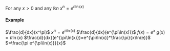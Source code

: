 For any $x>0$ and any $\mathbb{R}n$
$x^n=e^{n\ln(x)}$
#### Example
$\frac{d}{dx}(x^\pi)$
	$x^\pi=e^{\pi\ln(x)}$
	$\frac{d}{dx}(e^{\pi\ln(x)})$
	$f(x)=e^x$
	$g(x)=\pi\ln(x)$
	$\frac{d}{dx}(e^{\pi\ln(x)})=e^{\pi\ln(x)}*\frac{\pi}{x\ln(e)}$
	$=\frac\{\pi e^{\pi\ln(x)}}{x}$